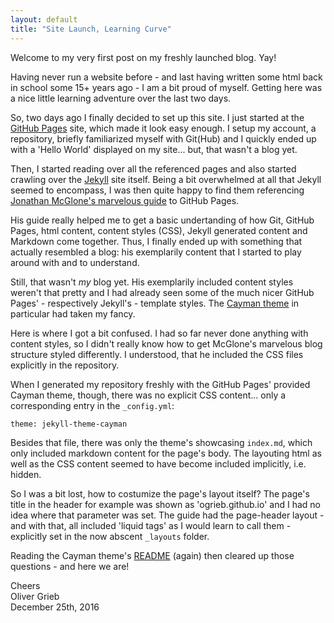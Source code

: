 ```yaml
---
layout: default
title: "Site Launch, Learning Curve"
---
```


Welcome to my very first post on my freshly launched blog. Yay!

Having never run a website before - and last having written some html back in school some 15+ years ago - I am a bit proud of myself. Getting here was a nice little learning adventure over the last two days.

So, two days ago I finally decided to set up this site. I just started at the [GitHub Pages](https://pages.github.com/) site, which made it look easy enough. I setup my account, a repository, briefly familiarized myself with Git(Hub) and I quickly ended up with a 'Hello World' displayed on my site... but, that wasn't a blog yet.

Then, I started reading over all the referenced pages and also started crawling over the [Jekyll](https://jekyllrb.com/) site itself. Being a bit overwhelmed at all that Jekyll seemed to encompass, I was then quite happy to find them referencing [Jonathan McGlone's marvelous guide](http://jmcglone.com/guides/github-pages/) to GitHub Pages.

His guide really helped me to get a basic undertanding of how Git, GitHub Pages, html content, content styles (CSS), Jekyll generated content and Markdown come together. Thus, I finally ended up with something that actually resembled a blog: his exemplarily content that I started to play around with and to understand.

Still, that wasn't _my_ blog yet. His exemplarily included content styles weren't that pretty and I had already seen some of the much nicer GitHub Pages' - respectively Jekyll's - template styles. The [Cayman theme](https://github.com/pages-themes/cayman) in particular had taken my fancy.

Here is where I got a bit confused. I had so far never done anything with content styles, so I didn't really know how to get McGlone's marvelous blog structure styled differently. I understood, that he included the CSS files explicitly in the repository.

When I generated my repository freshly with the GitHub Pages' provided Cayman theme, though, there was no explicit CSS content... only a corresponding entry in the `_config.yml`:

```
theme: jekyll-theme-cayman
```

Besides that file, there was only the theme's showcasing `index.md`, which only included markdown content for the page's body. The layouting html as well as the CSS content seemed to have become included implicitly, i.e. hidden.

So I was a bit lost, how to costumize the page's layout itself? The page's title in the header for example was shown as 'ogrieb.github.io' and I had no idea where that parameter was set. The guide had the page-header layout - and with that, all included 'liquid tags' as I would learn to call them - explicitly set in the now abscent `_layouts` folder.

Reading the Cayman theme's [README](https://github.com/pages-themes/cayman/blob/master/README.md) (again) then cleared up those questions - and here we are!

Cheers  
Oliver Grieb  
December 25th, 2016
